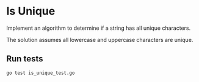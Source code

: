 # Is Unique

Implement an algorithm to determine if a string has all unique characters.

The solution assumes all lowercase and uppercase characters are unique.

## Run tests

    go test is_unique_test.go

